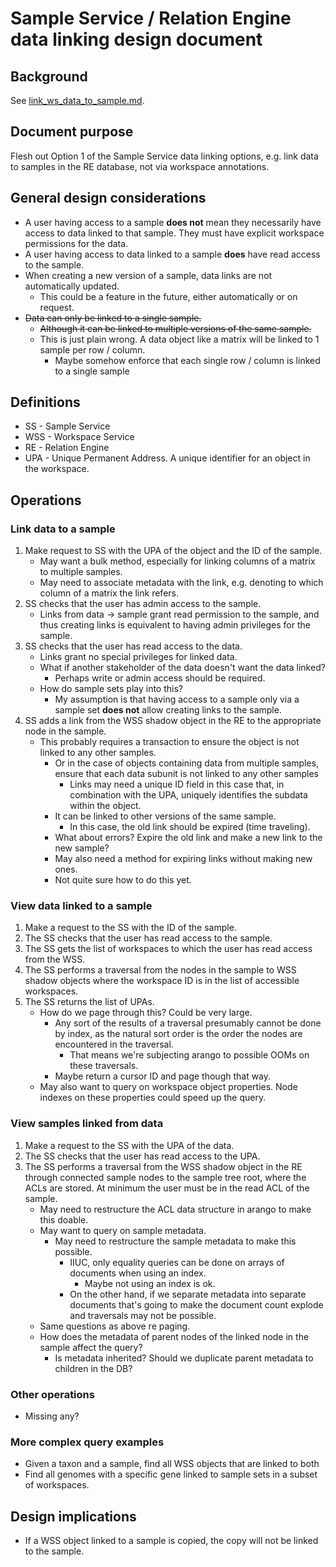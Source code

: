 # Sample Service / Relation Engine data linking design document

## Background

See [link_ws_data_to_sample.md](link_ws_data_to_sample.md).

## Document purpose

Flesh out Option 1 of the Sample Service data linking options, e.g. link data to samples
in the RE database, not via workspace annotations.

## General design considerations

* A user having access to a sample **does not** mean they necessarily have access to data linked
  to that sample. They must have explicit workspace permissions for the data.
* A user having access to data linked to a sample **does** have read access to the sample.
* When creating a new version of a sample, data links are not automatically updated.
  * This could be a feature in the future, either automatically or on request.
* ~~Data can only be linked to a single sample.~~
  * ~~Although it can be linked to multiple versions of the same sample.~~
  * This is just plain wrong. A data object like a matrix will be linked to 1 sample per
    row / column.
    * Maybe somehow enforce that each single row / column is linked to a single sample

## Definitions

* SS - Sample Service
* WSS - Workspace Service
* RE - Relation Engine
* UPA - Unique Permanent Address. A unique identifier for an object in the workspace.

## Operations

### Link data to a sample

1. Make request to SS with the UPA of the object and the ID of the sample.
    * May want a bulk method, especially for linking columns of a matrix to multiple samples.
    * May need to associate metadata with the link, e.g. denoting to which column of a matrix
      the link refers.
2. SS checks that the user has admin access to the sample.
    * Links from data -> sample grant read permission to the sample, and thus creating links
      is equivalent to having admin privileges for the sample.
3. SS checks that the user has read access to the data.
    * Links grant no special privileges for linked data.
    * What if another stakeholder of the data doesn't want the data linked?
      * Perhaps write or admin access should be required.
    * How do sample sets play into this?
      * My assumption is that having access to a sample only via a sample set **does not** allow
        creating links to the sample.
4. SS adds a link from the WSS shadow object in the RE to the appropriate node in the sample.
    * This probably requires a transaction to ensure the object is not linked to any other samples.
      * Or in the case of objects containing data from multiple samples, ensure that
        each data subunit is not linked to any other samples
        * Links may need a unique ID field in this case that, in combination with the UPA,
          uniquely identifies the subdata within the object.
      * It can be linked to other versions of the same sample.
        * In this case, the old link should be expired (time traveling).
      * What about errors? Expire the old link and make a new link to the new sample?
      * May also need a method for expiring links without making new ones.
      * Not quite sure how to do this yet.

### View data linked to a sample

1. Make a request to the SS with the ID of the sample.
2. The SS checks that the user has read access to the sample.
3. The SS gets the list of workspaces to which the user has read access from the WSS.
4. The SS performs a traversal from the nodes in the sample to WSS shadow objects where the
   workspace ID is in the list of accessible workspaces.
5. The SS returns the list of UPAs.
   * How do we page through this? Could be very large.
     * Any sort of the results of a traversal presumably cannot be done by index, as the natural
       sort order is the order the nodes are encountered in the traversal.
       * That means we're subjecting arango to possible OOMs on these traversals.
     * Maybe return a cursor ID and page though that way.
   * May also want to query on workspace object properties. Node indexes on these properties
     could speed up the query.

### View samples linked from data

1. Make a request to the SS with the UPA of the data.
2. The SS checks that the user has read access to the UPA.
3. The SS performs a traversal from the WSS shadow object in the RE through connected sample nodes
   to the sample tree root, where the ACLs are stored. At minimum the user must be in the
   read ACL of the sample.
   * May need to restructure the ACL data structure in arango to make this doable.
   * May want to query on sample metadata.
     * May need to restructure the sample metadata to make this possible.
       * IIUC, only equality queries can be done on arrays of documents when using an index.
         * Maybe not using an index is ok.
       * On the other hand, if we separate metadata into separate documents that's going to make
         the document count explode and traversals may not be possible.
   * Same questions as above re paging.
   * How does the metadata of parent nodes of the linked node in the sample affect the query?
     * Is metadata inherited? Should we duplicate parent metadata to children in the DB?

### Other operations

* Missing any?

### More complex query examples

* Given a taxon and a sample, find all WSS objects that are linked to both
* Find all genomes with a specific gene linked to sample sets in a subset of workspaces.

## Design implications

* If a WSS object linked to a sample is copied, the copy will not be linked to the sample.


